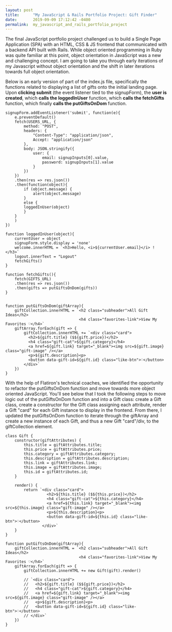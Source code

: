 ```yaml
---
layout: post
title:      "My JavaScript & Rails Portfolio Project: Gift Finder"
date:       2019-09-09 17:12:42 -0400
permalink:  my_javascript_and_rails_portfolio_project
---
```



The final JavaScript portfolio project challenged us to build a Single Page Application (SPA) with an HTML, CSS & JS frontend that communicated with a backend API built with Rails. While object oriented programming in Ruby was quite familiar at this point, object orientation in JavaScript was a new and challenging concept. I am going to take you through early iterations of my Javascript without object orientation and the shift in later iterations towards full object orientation. 

Below is an early version of part of the index.js file, specifically the functions related to displaying a list of gifts onto the initial landing page. Upon **clicking submit** (the event listener tied to the signupForm), the **user is created**, which **calls the loggedInUser** function, which **calls the fetchGifts** function, which finally **calls the putGiftsOnDom** function.

```
signupForm.addEventListener('submit', function(e){
    e.preventDefault()
    fetch(USERS_URL, {
        method: "POST",
        headers: {
            "Content-Type": "application/json",
            Accept: "application/json"
        },
        body: JSON.stringify({
            user: {
                email: signupInputs[0].value,
                password: signupInputs[1].value
            }
        })
    })
    .then(res => res.json())
    .then(function(object){
        if (object.message) {
            alert(object.message)
        }
        else {
        loggedInUser(object)
        }
    }
    )
})

function loggedInUser(object){
    currentUser = object
    signupForm.style.display = 'none'
    welcome.innerHTML = `<h3>Hello, <i>${currentUser.email}</i> !</h3>`
    logout.innerText = "Logout"
    fetchGifts()
}

function fetchGifts(){
    fetch(GIFTS_URL)
    .then(res => res.json())
    .then(gifts => putGiftsOnDom(gifts))
}


function putGiftsOnDom(giftArray){
    giftCollection.innerHTML = `<h2 class="subheader">All Gift Ideas</h2>
                                <h4 class="favorites-link">View My Favorites ♡</h4>`
    giftArray.forEach(gift => {
        giftCollection.innerHTML += `<div class="card">
          <h2>${gift.title} ($${gift.price})</h2>
          <h4 class="gift-cat">${gift.category}</h4>
          <a href=${gift.link} target="_blank"><img src=${gift.image} class="gift-image" /></a>
          <p>${gift.description}<p>
          <button data-gift-id=${gift.id} class="like-btn">♡</button>
        </div>`
    })
}
```

With the help of Flatiron's technical coaches, we identified the opportunity to refactor the putGiftsOnDom function and move towards more object oriented JavaScript. You'll see below that I took the following steps to move logic out of the putGiftsOnDom function and into a Gift class: create a Gift class, create a constructor for the Gift class assigning each attribute, render a Gift "card" for each Gift instance to display in the frontend. From there, I updated the putGiftsOnDom function to iterate through the giftArray and create a new instance of each Gift, and thus a new Gift "card"/div, to the giftCollection element.

```
class Gift {
    constructor(giftAttributes) {
        this.title = giftAttributes.title;
        this.price = giftAttributes.price;
        this.category = giftAttributes.category;
        this.description = giftAttributes.description;
        this.link = giftAttributes.link;
        this.image = giftAttributes.image;
        this.id = giftAttributes.id;
    }

    render() {
        return `<div class="card">
                  <h2>${this.title} ($${this.price})</h2>
                  <h4 class="gift-cat">${this.category}</h4>
                  <a href=${this.link} target="_blank"><img src=${this.image} class="gift-image" /></a>
                  <p>${this.description}<p>
                  <button data-gift-id=${this.id} class="like-btn">♡</button>
                </div>`
    }
}

function putGiftsOnDom(giftArray){
    giftCollection.innerHTML = `<h2 class="subheader">All Gift Ideas</h2>
                                <h4 class="favorites-link">View My Favorites ♡</h4>`
    giftArray.forEach(gift => {
        giftCollection.innerHTML += new Gift(gift).render()

        // `<div class="card">
        //   <h2>${gift.title} ($${gift.price})</h2>
        //   <h4 class="gift-cat">${gift.category}</h4>
        //   <a href=${gift.link} target="_blank"><img src=${gift.image} class="gift-image" /></a>
        //   <p>${gift.description}<p>
        //   <button data-gift-id=${gift.id} class="like-btn">♡</button>
        // </div>`
    })
}



```
